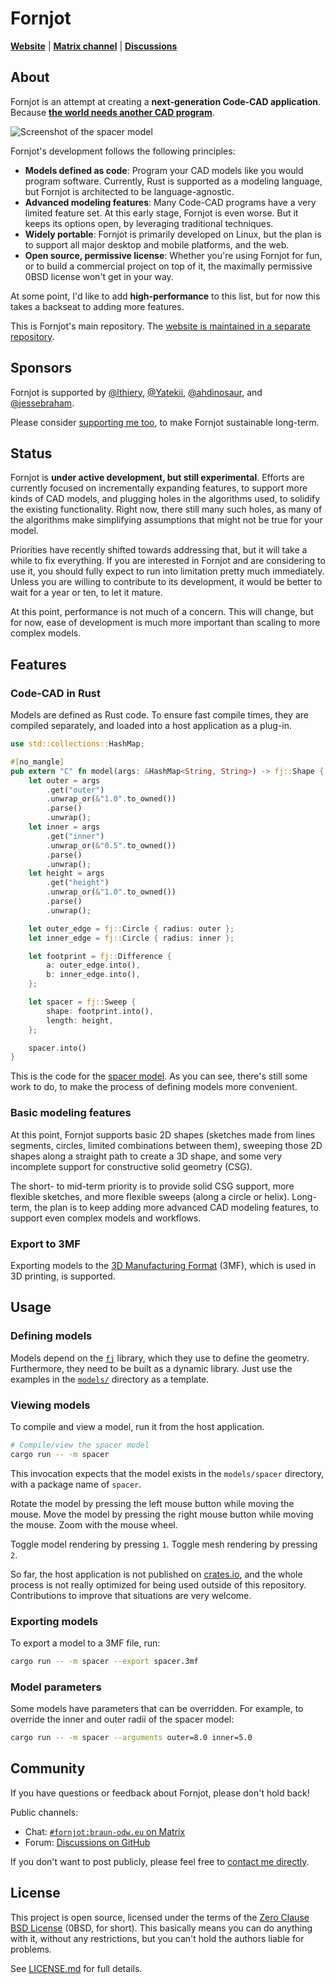 # Fornjot

[**Website**](https://hannobraun.github.io/Fornjot/) | [**Matrix channel**](https://matrix.to/#/#fornjot:braun-odw.eu) | [**Discussions**](https://github.com/hannobraun/Fornjot/discussions)

## About

Fornjot is an attempt at creating a **next-generation Code-CAD application**. Because [**the world needs another CAD program**](https://github.com/sponsors/hannobraun).

![Screenshot of the spacer model](https://github.com/hannobraun/fornjot/blob/main/models/spacer/spacer.png)

Fornjot's development follows the following principles:

- **Models defined as code**: Program your CAD models like you would program software. Currently, Rust is supported as a modeling language, but Fornjot is architected to be language-agnostic.
- **Advanced modeling features**: Many Code-CAD programs have a very limited feature set. At this early stage, Fornjot is even worse. But it keeps its options open, by leveraging traditional techniques.
- **Widely portable**: Fornjot is primarily developed on Linux, but the plan is to support all major desktop and mobile platforms, and the web.
- **Open source, permissive license**: Whether you're using Fornjot for fun, or to build a commercial project on top of it, the maximally permissive 0BSD license won't get in your way.

At some point, I'd like to add **high-performance** to this list, but for now this takes a backseat to adding more features.

This is Fornjot's main repository. The [website is maintained in a separate repository](https://github.com/hannobraun/www.fornjot.app).


## Sponsors

Fornjot is supported by [@lthiery](https://github.com/lthiery), [@Yatekii](https://github.com/Yatekii), [@ahdinosaur](https://github.com/ahdinosaur), and [@jessebraham](https://github.com/jessebraham).

Please consider [supporting me too](https://github.com/sponsors/hannobraun), to make Fornjot sustainable long-term.


## Status

Fornjot is **under active development, but still experimental**. Efforts are currently focused on incrementally expanding features, to support more kinds of CAD models, and plugging holes in the algorithms used, to solidify the existing functionality. Right now, there still many such holes, as many of the algorithms make simplifying assumptions that might not be true for your model.

Priorities have recently shifted towards addressing that, but it will take a while to fix everything. If you are interested in Fornjot and are considering to use it, you should fully expect to run into limitation pretty much immediately. Unless you are willing to contribute to its development, it would be better to wait for a year or ten, to let it mature.

At this point, performance is not much of a concern. This will change, but for now, ease of development is much more important than scaling to more complex models.


## Features

### Code-CAD in Rust

Models are defined as Rust code. To ensure fast compile times, they are compiled separately, and loaded into a host application as a plug-in.

``` rust
use std::collections::HashMap;

#[no_mangle]
pub extern "C" fn model(args: &HashMap<String, String>) -> fj::Shape {
    let outer = args
        .get("outer")
        .unwrap_or(&"1.0".to_owned())
        .parse()
        .unwrap();
    let inner = args
        .get("inner")
        .unwrap_or(&"0.5".to_owned())
        .parse()
        .unwrap();
    let height = args
        .get("height")
        .unwrap_or(&"1.0".to_owned())
        .parse()
        .unwrap();

    let outer_edge = fj::Circle { radius: outer };
    let inner_edge = fj::Circle { radius: inner };

    let footprint = fj::Difference {
        a: outer_edge.into(),
        b: inner_edge.into(),
    };

    let spacer = fj::Sweep {
        shape: footprint.into(),
        length: height,
    };

    spacer.into()
}
```

This is the code for the [spacer model](/models/spacer). As you can see, there's still some work to do, to make the process of defining models more convenient.

### Basic modeling features

At this point, Fornjot supports basic 2D shapes (sketches made from lines segments, circles, limited combinations between them), sweeping those 2D shapes along a straight path to create a 3D shape, and some very incomplete support for constructive solid geometry (CSG).

The short- to mid-term priority is to provide solid CSG support, more flexible sketches, and more flexible sweeps (along a circle or helix). Long-term, the plan is to keep adding more advanced CAD modeling features, to support even complex models and workflows.

### Export to 3MF

Exporting models to the [3D Manufacturing Format](https://en.wikipedia.org/wiki/3D_Manufacturing_Format) (3MF), which is used in 3D printing, is supported.


## Usage

### Defining models

Models depend on the [`fj`](/fj) library, which they use to define the geometry. Furthermore, they need to be built as a dynamic library. Just use the examples in the [`models/`](/models) directory as a template.

### Viewing models

To compile and view a model, run it from the host application.

``` sh
# Compile/view the spacer model
cargo run -- -m spacer
```

This invocation expects that the model exists in the `models/spacer` directory, with a package name of `spacer`.

Rotate the model by pressing the left mouse button while moving the mouse. Move the model by pressing the right mouse button while moving the mouse. Zoom with the mouse wheel.

Toggle model rendering by pressing `1`. Toggle mesh rendering by pressing `2`.

So far, the host application is not published on [crates.io](https://crates.io/), and the whole process is not really optimized for being used outside of this repository. Contributions to improve that situations are very welcome.

### Exporting models

To export a model to a 3MF file, run:

``` sh
cargo run -- -m spacer --export spacer.3mf
```

### Model parameters

Some models have parameters that can be overridden. For example, to override the inner and outer radii of the spacer model:

``` sh
cargo run -- -m spacer --arguments outer=8.0 inner=5.0
```


## Community

If you have questions or feedback about Fornjot, please don't hold back!

Public channels:

- Chat: [`#fornjot:braun-odw.eu` on Matrix](https://matrix.to/#/#fornjot:braun-odw.eu)
- Forum: [Discussions on GitHub](https://github.com/hannobraun/Fornjot/discussions)

If you don't want to post publicly, please feel free to [contact me directly](https://hanno.braun-odw.eu/contact/).


## License

This project is open source, licensed under the terms of the [Zero Clause BSD License] (0BSD, for short). This basically means you can do anything with it, without any restrictions, but you can't hold the authors liable for problems.

See [LICENSE.md] for full details.

[`fj`]: https://crates.io/crates/fj
[Zero Clause BSD License]: https://opensource.org/licenses/0BSD
[LICENSE.md]: https://github.com/hannobraun/fornjot/blob/main/LICENSE.md
